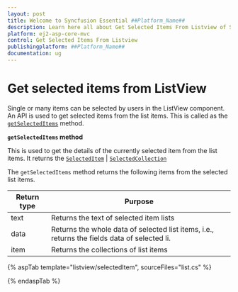 ```yaml
---
layout: post
title: Welcome to Syncfusion Essential ##Platform_Name##
description: Learn here all about Get Selected Items From Listview of Syncfusion Essential ##Platform_Name## widgets based on HTML5 and jQuery.
platform: ej2-asp-core-mvc
control: Get Selected Items From Listview
publishingplatform: ##Platform_Name##
documentation: ug
---
```


# Get selected items from ListView

Single or many items can be selected by users in the ListView component. An API is used to get selected items from the
list items. This is called as the
[`getSelectedItems`](https://ej2.syncfusion.com/documentation/api/list-view/#getselecteditems)
method.

**`getSelectedItems` method**

This is used to get the details of the currently selected item from the list items. It returns the
[`SelectedItem`](https://ej2.syncfusion.com/documentation/api/list-view/selectedItem/) |
[`SelectedCollection`](https://ej2.syncfusion.com/documentation/api/list-view/selectedCollection/)

The `getSelectedItems` method returns the following items from the selected list items.

| Return type | Purpose |
|------------|-------------------|
| text | Returns the text of selected item lists |
| data | Returns the whole data of selected list items, i.e., returns the fields data of selected li.|
| item | Returns the collections of list items |

{% aspTab template="listview/selectedItem", sourceFiles="list.cs" %}

{% endaspTab %}
